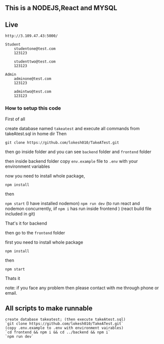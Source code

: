## This is a NODEJS,React and MYSQL

## Live

```
http://3.109.47.43:5000/

Student
    studentone@test.com
    123123

    studenttwo@test.com
    123123

Admin
    adminone@test.com
    123123

    admintwo@test.com
    123123
```

### How to setup this code

First of all

create database named `takeatest` and execute all commands from takeAtest.sql in home dir
Then

```
git clone https://github.com/lokesh010/TakeATest.git
```

then go inside folder and you can see `backend` folder and `frontend` folder

then inside backend folder copy `env.example` file to `.env` with your environment variables

now you need to install whole package,

`npm install`

then

`npm start` (I have installed nodemon)
`npm run dev` (to run react and nodemon concurrently, iif `npm i` has run inside frontend )
(react build file included in git)

That's it for backend

then go to the `frontend` folder

first you need to install whole package

`npm install`

then

`npm start`

Thats it

note: if you face any problem then please contact with me through phone or email.

## All scripts to make runnable

```
create database takeatest; (then execute takeAtest.sql)
`git clone https://github.com/lokesh010/TakeATest.git`
(copy .env.example to .env with environment vairables)
`cd frontend && npm i && cd ../backend && npm i`
`npm run dev`
```
